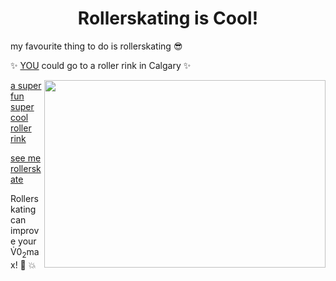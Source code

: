 <h1 align="center">Rollerskating is Cool!</h1>
<p> my favourite thing to do is rollerskating 😎 </p>
<p> ✨ <ins>YOU</ins> could go to a roller rink in Calgary ✨ </p>
<img align="right" width="450" height= "300" src=https://www.thebentway.ca/wp-content/uploads/2021/06/retro-rolla-roller-skate-rental-toronto-4.jpg>

[a super fun super cool roller rink](http://www.calgaryrollerskate.com/public-skate-2/)

[see me rollerskate](/New%20folder/merollerskating.jpg)

<p> Rollerskating can improve your V<span>&#775;</span>0<sub>2</sub>max! 💪 💥 </p>

